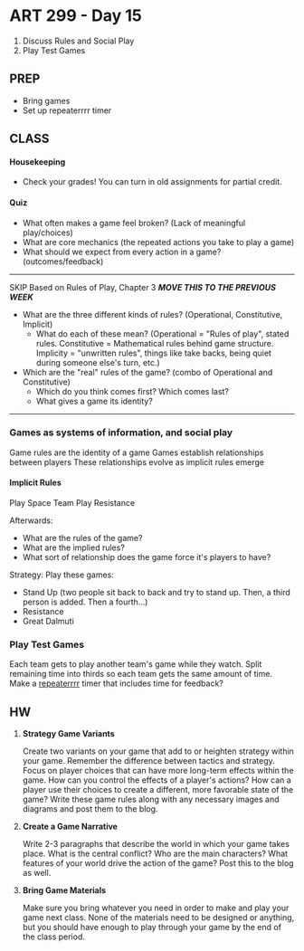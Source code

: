 ART 299 - Day 15
=======================================

1. Discuss Rules and Social Play
2. Play Test Games




PREP
---------------------------------------
- Bring games
- Set up repeaterrrr timer



CLASS
---------------------------------------

#### Housekeeping
- Check your grades! You can turn in old assignments for partial credit.

#### Quiz
- What often makes a game feel broken? (Lack of meaningful play/choices)
- What are core mechanics (the repeated actions you take to play a game)
- What should we expect from every action in a game? (outcomes/feedback)


-----
SKIP
Based on Rules of Play, Chapter 3 ***MOVE THIS TO THE PREVIOUS WEEK***
- What are the three different kinds of rules? (Operational, Constitutive, Implicit)
	- What do each of these mean? (Operational = "Rules of play", stated rules. Constitutive = Mathematical rules behind game structure. Implicity = "unwritten rules", things like take backs, being quiet during someone else's turn, etc.)
- Which are the "real" rules of the game? (combo of Operational and Constitutive)
	- Which do you think comes first? Which comes last?
	- What gives a game its identity?
-----


### Games as systems of information, and social play
Game rules are the identity of a game
Games establish relationships between players
These relationships evolve as implicit rules emerge


#### Implicit Rules

Play Space Team
Play Resistance 

Afterwards:
- What are the rules of the game?
- What are the implied rules?
- What sort of relationship does the game force it's players to have?


Strategy:
Play these games:
- Stand Up (two people sit back to back and try to stand up. Then, a third person is added. Then a fourth...)
- Resistance
- Great Dalmuti






### Play Test Games
Each team gets to play another team's game while they watch. 
Split remaining time into thirds so each team gets the same amount of time.
Make a [repeaterrrr](repeaterrrr.com) timer that includes time for feedback?








HW
---------------------------------------
1. **Strategy Game Variants**

	Create two variants on your game that add to or heighten strategy within your game. Remember the difference between tactics and strategy. Focus on player choices that can have more long-term effects within the game. How can you control the effects of a player's actions? How can a player use their choices to create a different, more favorable state of the game? Write these game rules along with any necessary images and diagrams and post them to the blog.


2. **Create a Game Narrative**

	Write 2-3 paragraphs that describe the world in which your game takes place. What is the central conflict? Who are the main characters? What features of your world drive the action of the game? Post this to the blog as well.


3. **Bring Game Materials**

	Make sure you bring whatever you need in order to make and play your game next class. None of the materials need to be designed or anything, but you should have enough to play through your game by the end of the class period.




	

